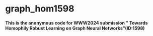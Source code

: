 # graph_hom1598
#### This is the anonymous code for WWW2024 submission " Towards Homophily Robust Learning on Graph Neural Networks"(ID:1598)

